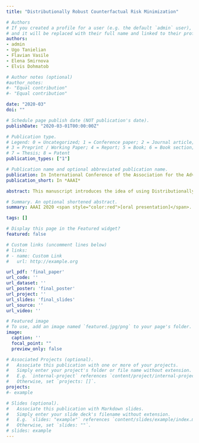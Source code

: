 ```yaml
---
title: "Distributionally Robust Counterfactual Risk Minimization"

# Authors
# If you created a profile for a user (e.g. the default `admin` user), write the username (folder name) here 
# and it will be replaced with their full name and linked to their profile.
authors:
- admin
- Ugo Tanielian
- Flavian Vasile
- Elena Smirnova
- Elvis Dohmatob

# Author notes (optional)
#author_notes:
#- "Equal contribution"
#- "Equal contribution"

date: "2020-03"
doi: ""

# Schedule page publish date (NOT publication's date).
publishDate: "2020-03-01T00:00:00Z"

# Publication type.
# Legend: 0 = Uncategorized; 1 = Conference paper; 2 = Journal article;
# 3 = Preprint / Working Paper; 4 = Report; 5 = Book; 6 = Book section;
# 7 = Thesis; 8 = Patent
publication_types: ["1"]

# Publication name and optional abbreviated publication name.
publication: In International Conference of the Association for the Advancement of Artificial Intelligence (AAAI).
publication_short: In *AAAI*

abstract: This manuscript introduces the idea of using Distributionally Robust Optimization (DRO) for the Counterfactual Risk Minimization (CRM) problem. Tapping into a rich existing literature, we show that DRO is a principled tool for counterfactual decision making. We also show that well-established solutions to the CRM problem like sample variance penalization schemes are special instances of a more general DRO problem. In this unifying framework, a variety of distributionally robust counterfactual risk estimators can be constructed using various probability distances and divergences as uncertainty measures. We propose the use of Kullback-Leibler divergence as an alternative way to model uncertainty in CRM and derive a new robust counterfactual objective. In our experiments, we show that this approach outperforms the state-of-the-art on four benchmark datasets, validating the relevance of using other uncertainty measures in practical applications.

# Summary. An optional shortened abstract.
summary: AAAI 2020 <span style="color:red">[oral presentation]</span>.

tags: []

# Display this page in the Featured widget?
featured: false

# Custom links (uncomment lines below)
# links:
# - name: Custom Link
#   url: http://example.org

url_pdf: 'final_paper'
url_code: ''
url_dataset: ''
url_poster: 'final_poster'
url_project: ''
url_slides: 'final_slides'
url_source: ''
url_video: ''

# Featured image
# To use, add an image named `featured.jpg/png` to your page's folder. 
image:
  caption: ''
  focal_point: ""
  preview_only: false

# Associated Projects (optional).
#   Associate this publication with one or more of your projects.
#   Simply enter your project's folder or file name without extension.
#   E.g. `internal-project` references `content/project/internal-project/index.md`.
#   Otherwise, set `projects: []`.
projects:
#- example

# Slides (optional).
#   Associate this publication with Markdown slides.
#   Simply enter your slide deck's filename without extension.
#   E.g. `slides: "example"` references `content/slides/example/index.md`.
#   Otherwise, set `slides: ""`.
# slides: example
---
```



